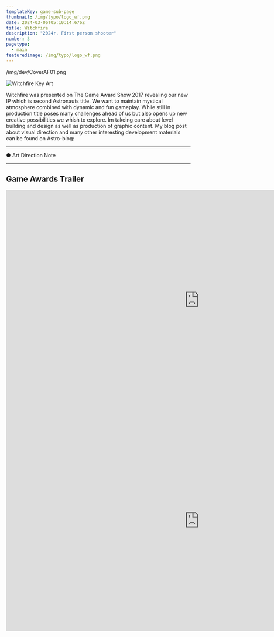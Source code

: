 ```yaml
---
templateKey: game-sub-page
thumbnail: /img/typo/logo_wf.png
date: 2024-03-06T05:10:14.676Z
title: Witchfire
description: "2024r. First person shooter"
number: 3
pagetype:
  - main
featuredimage: /img/typo/logo_wf.png
---
```



/img/dev/CoverAF01.png

![Witchfire Key Art](/img/dev/CoverWF01.jpg)

Witchfire was presented on  The Game Award Show 2017 revealing our new IP  which is second Astronauts title. We want to maintain mystical atmosphere combined with dynamic and fun gameplay. While still in production  title poses many challenges ahead of us but also opens up new creative possibilities we whish to explore. Im takeing care about level building and design as well as production of graphic content.  My  blog post  about visual direction and many other interesting development materials can be found on Astro-blog:

---

● Art Direction Note


----

## Game Awards Trailer 


<iframe width="1053" height="601" src="https://www.youtube.com/embed/-zqjNkdXT94" title="Witchfire Teaser" frameborder="0" allow="accelerometer; autoplay; clipboard-write; encrypted-media; gyroscope; picture-in-picture; web-share" allowfullscreen></iframe>



<iframe width="1053" height="601" src="https://www.youtube.com/embed/IXn-b4cu6mU" title="Witchfire Early Access Date Reveal" frameborder="0" allow="accelerometer; autoplay; clipboard-write; encrypted-media; gyroscope; picture-in-picture; web-share" allowfullscreen></iframe>

